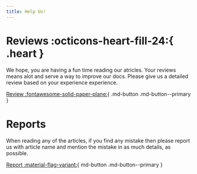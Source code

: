 ```yaml
---
title: Help Us!
---
```

# Reviews :octicons-heart-fill-24:{ .heart }

We hope, you are having a fun time reading our atricles. Your reviews means alot and serve a way to improve our docs. Please give us a detailed review based on your experience experience.

[Review :fontawesome-solid-paper-plane:](https://rodevs-helpers.github.io/Helpers-Documents/){ .md-button .md-button--primary }

# Reports

When reading any of the articles, if you find any mistake then please report us with article name and mention the mistake in as much details, as possible.

[Report :material-flag-variant:](https://rodevs-helpers.github.io/Helpers-Documents/){ md-button .md-button--primary }